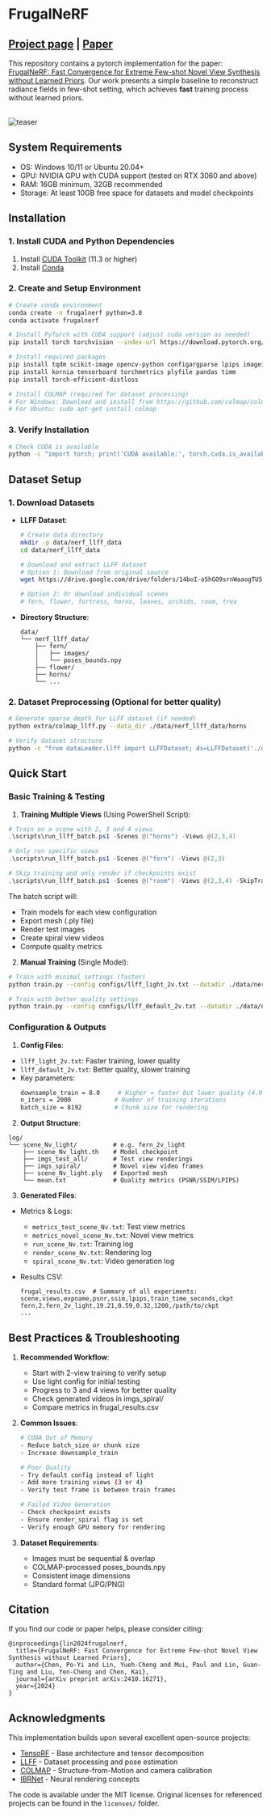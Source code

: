 # FrugalNeRF

## [Project page](https://linjohnss.github.io/frugalnerf/) | [Paper](https://arxiv.org/abs/2410.16271)

This repository contains a pytorch implementation for the paper: [FrugalNeRF: Fast Convergence for Extreme Few-shot Novel View Synthesis without Learned Priors](https://linjohnss.github.io/frugalnerf/). Our work presents a simple baseline to reconstruct radiance fields in few-shot setting, which achieves **fast** training process without learned priors.<br><br>

![teaser](assets/teaser.png)

## System Requirements

- OS: Windows 10/11 or Ubuntu 20.04+
- GPU: NVIDIA GPU with CUDA support (tested on RTX 3060 and above)
- RAM: 16GB minimum, 32GB recommended
- Storage: At least 10GB free space for datasets and model checkpoints

## Installation

### 1. Install CUDA and Python Dependencies

1. Install [CUDA Toolkit](https://developer.nvidia.com/cuda-downloads) (11.3 or higher)
2. Install [Conda](https://docs.conda.io/en/latest/miniconda.html)

### 2. Create and Setup Environment

```bash
# Create conda environment
conda create -n frugalnerf python=3.8
conda activate frugalnerf

# Install PyTorch with CUDA support (adjust cuda version as needed)
pip install torch torchvision --index-url https://download.pytorch.org/whl/cu118

# Install required packages
pip install tqdm scikit-image opencv-python configargparse lpips imageio-ffmpeg
pip install kornia tensorboard torchmetrics plyfile pandas timm
pip install torch-efficient-distloss

# Install COLMAP (required for dataset processing)
# For Windows: Download and install from https://github.com/colmap/colmap/releases
# For Ubuntu: sudo apt-get install colmap
```

### 3. Verify Installation

```bash
# Check CUDA is available
python -c "import torch; print('CUDA available:', torch.cuda.is_available())"
```

## Dataset Setup

### 1. Download Datasets

- **LLFF Dataset**:

  ```bash
  # Create data directory
  mkdir -p data/nerf_llff_data
  cd data/nerf_llff_data

  # Download and extract LLFF dataset
  # Option 1: Download from original source
  wget https://drive.google.com/drive/folders/14boI-o5hGO9srnWaaogTU5_ji7wkX2S7

  # Option 2: Or download individual scenes
  # fern, flower, fortress, horns, leaves, orchids, room, trex
  ```

- **Directory Structure**:
  ```
  data/
  └── nerf_llff_data/
      ├── fern/
      │   ├── images/
      │   └── poses_bounds.npy
      ├── flower/
      ├── horns/
      └── ...
  ```

### 2. Dataset Preprocessing (Optional for better quality)

```bash
# Generate sparse depth for LLFF dataset (if needed)
python extra/colmap_llff.py --data_dir ./data/nerf_llff_data/horns

# Verify dataset structure
python -c "from dataLoader.llff import LLFFDataset; ds=LLFFDataset('./data/nerf_llff_data/horns')"
```

## Quick Start

### Basic Training & Testing

1. **Training Multiple Views** (Using PowerShell Script):

```powershell
# Train on a scene with 2, 3 and 4 views
.\scripts\run_llff_batch.ps1 -Scenes @("horns") -Views @(2,3,4)

# Only run specific views
.\scripts\run_llff_batch.ps1 -Scenes @("fern") -Views @(2,3)

# Skip training and only render if checkpoints exist
.\scripts\run_llff_batch.ps1 -Scenes @("room") -Views @(2,3,4) -SkipTrain
```

The batch script will:

- Train models for each view configuration
- Export mesh (.ply file)
- Render test images
- Create spiral view videos
- Compute quality metrics

2. **Manual Training** (Single Model):

```bash
# Train with minimal settings (faster)
python train.py --config configs/llff_light_2v.txt --datadir ./data/nerf_llff_data/horns --train_frame_num 0 3 --test_frame_num 6

# Train with better quality settings
python train.py --config configs/llff_default_2v.txt --datadir ./data/nerf_llff_data/horns --train_frame_num 0 3 --test_frame_num 6
```

### Configuration & Outputs

1. **Config Files**:

- `llff_light_2v.txt`: Faster training, lower quality
- `llff_default_2v.txt`: Better quality, slower training
- Key parameters:
  ```bash
  downsample_train = 8.0     # Higher = faster but lower quality (4.0-8.0)
  n_iters = 2000            # Number of training iterations
  batch_size = 8192         # Chunk size for rendering
  ```

2. **Output Structure**:

```
log/
└── scene_Nv_light/          # e.g. fern_2v_light
    ├── scene_Nv_light.th    # Model checkpoint
    ├── imgs_test_all/       # Test view renderings
    ├── imgs_spiral/         # Novel view video frames
    ├── scene_Nv_light.ply   # Exported mesh
    └── mean.txt             # Quality metrics (PSNR/SSIM/LPIPS)
```

3. **Generated Files**:

- Metrics & Logs:

  - `metrics_test_scene_Nv.txt`: Test view metrics
  - `metrics_novel_scene_Nv.txt`: Novel view metrics
  - `run_scene_Nv.txt`: Training log
  - `render_scene_Nv.txt`: Rendering log
  - `spiral_scene_Nv.txt`: Video generation log

- Results CSV:
  ```
  frugal_results.csv  # Summary of all experiments:
  scene,views,expname,psnr,ssim,lpips,train_time_seconds,ckpt
  fern,2,fern_2v_light,19.21,0.59,0.32,1200,/path/to/ckpt
  ...
  ```

## Best Practices & Troubleshooting

1. **Recommended Workflow**:

   - Start with 2-view training to verify setup
   - Use light config for initial testing
   - Progress to 3 and 4 views for better quality
   - Check generated videos in imgs_spiral/
   - Compare metrics in frugal_results.csv

2. **Common Issues**:

   ```bash
   # CUDA Out of Memory
   - Reduce batch_size or chunk size
   - Increase downsample_train

   # Poor Quality
   - Try default config instead of light
   - Add more training views (3 or 4)
   - Verify test frame is between train frames

   # Failed Video Generation
   - Check checkpoint exists
   - Ensure render_spiral flag is set
   - Verify enough GPU memory for rendering
   ```

3. **Dataset Requirements**:
   - Images must be sequential & overlap
   - COLMAP-processed poses_bounds.npy
   - Consistent image dimensions
   - Standard format (JPG/PNG)

<!-- ## Training with your own data
We provide code for training on your own image set:
Calibrating images with the script from [NGP](https://github.com/NVlabs/instant-ngp/blob/master/docs/nerf_dataset_tips.md):
`python dataLoader/colmap2nerf.py --colmap_matcher exhaustive --run_colmap`, then adjust the datadir in `configs/your_own_data.txt`. Please check the `scene_bbox` and `near_far` if you get abnormal results.
     -->

## Citation

If you find our code or paper helps, please consider citing:

```
@inproceedings{lin2024frugalnerf,
  title={FrugalNeRF: Fast Convergence for Extreme Few-shot Novel View Synthesis without Learned Priors},
  author={Chen, Po-Yi and Lin, Yueh-Cheng and Mui, Paul and Lin, Guan-Ting and Liu, Yen-Cheng and Chen, Kai},
  journal={arXiv preprint arXiv:2410.16271},
  year={2024}
}
```

## Acknowledgments

This implementation builds upon several excellent open-source projects:

- [TensoRF](https://github.com/apchenstu/TensoRF) - Base architecture and tensor decomposition
- [LLFF](https://github.com/Fyusion/LLFF) - Dataset processing and pose estimation
- [COLMAP](https://github.com/colmap/colmap) - Structure-from-Motion and camera calibration
- [IBRNet](https://github.com/googleinterns/IBRNet) - Neural rendering concepts

The code is available under the MIT license. Original licenses for referenced projects can be found in the `licenses/` folder.
